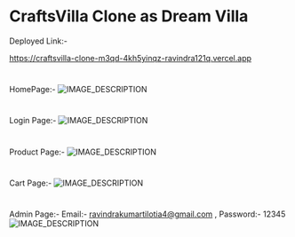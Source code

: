 # CraftsVilla Clone as Dream Villa
Deployed Link:- 

<a href="https://craftsvilla-clone-m3qd-4kh5yinqz-ravindra121q.vercel.app" target="_blank">https://craftsvilla-clone-m3qd-4kh5yinqz-ravindra121q.vercel.app</a>
  

#
HomePage:-
<img src="https://i.ibb.co/s5w5sfR/site.png" alt="IMAGE_DESCRIPTION">
#
#
Login Page:-
<img src="https://i.ibb.co/MRzh6Lw/1.png" alt="IMAGE_DESCRIPTION">
#
#
Product Page:-
<img src="https://i.ibb.co/LtC7NcL/2.png" alt="IMAGE_DESCRIPTION">
#
#
Cart Page:-
<img src="https://i.ibb.co/1L3ypC8/3.png" alt="IMAGE_DESCRIPTION">
#
#
Admin Page:- Email:- ravindrakumartilotia4@gmail.com , Password:- 12345
<img src="https://i.ibb.co/F0MjnHV/4.png" alt="IMAGE_DESCRIPTION">
